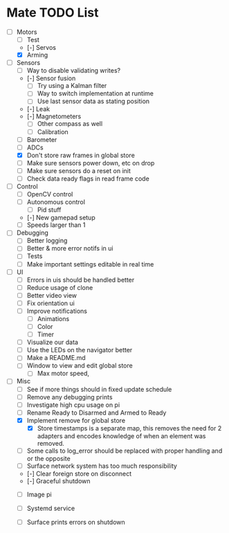 # Mate TODO List

- [ ] Motors
  - [ ] Test
  - [-] Servos
  - [x] Arming
- [ ] Sensors
  - [ ] Way to disable validating writes?
  - [-] Sensor fusion
    - [ ] Try using a Kalman filter
    - [ ] Way to switch implementation at runtime
    - [ ] Use last sensor data as stating position
  - [-] Leak
  - [-] Magnetometers
    - [ ] Other compass as well
    - [ ] Calibration
  - [ ] Barometer
  - [ ] ADCs
  - [x] Don't store raw frames in global store
  - [ ] Make sure sensors power down, etc on drop
  - [ ] Make sure sensors do a reset on init
  - [ ] Check data ready flags in read frame code
- [ ] Control
  - [ ] OpenCV control
  - [ ] Autonomous control
    - [ ] Pid stuff
  - [-] New gamepad setup
  - [ ] Speeds larger than 1
- [ ] Debugging
  - [ ] Better logging
  - [ ] Better & more error notifs in ui
  - [ ] Tests
  - [ ] Make important settings editable in real time
- [ ] UI
  - [ ] Errors in uis should be handled better
  - [ ] Reduce usage of clone
  - [ ] Better video view
  - [ ] Fix orientation ui
  - [ ] Improve notifications
    - [ ] Animations
    - [ ] Color
    - [ ] Timer
  - [ ] Visualize our data
  - [ ] Use the LEDs on the navigator better
  - [ ] Make a README.md
  - [ ] Window to view and edit global store
    - [ ] Max motor speed, 
- [ ] Misc
  - [ ] See if more things should in fixed update schedule
  - [ ] Remove any debugging prints
  - [ ] Investigate high cpu usage on pi
  - [ ] Rename Ready to Disarmed and Armed to Ready
  - [x] Implement remove for global store
    - [x] Store timestamps is a separate map, this removes the need for 2 adapters and encodes knowledge of when an element was removed.
  - [ ] Some calls to log_error should be replaced with proper handling and or the opposite
  - [ ] Surface network system has too much responsibility
  - [-] Clear foreign store on disconnect
  - [-] Graceful shutdown
  - [ ] Image pi
  - [ ] Systemd service
  - [ ] Surface prints errors on shutdown

